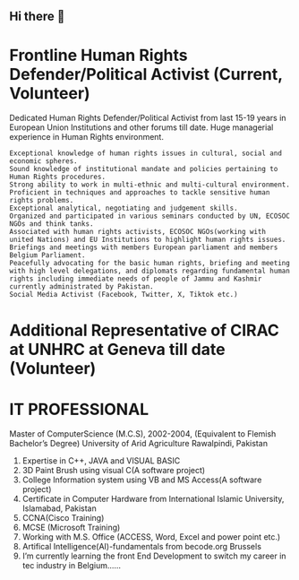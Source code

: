 ## Hi there 👋
# 	Frontline Human Rights Defender/Political Activist (Current, Volunteer)
Dedicated Human Rights Defender/Political Activist from last 15-19 years in European Union Institutions and other forums till date.
	Huge managerial experience in Human Rights environment.

	Exceptional knowledge of human rights issues in cultural, social and economic spheres.
	Sound knowledge of institutional mandate and policies pertaining to Human Rights procedures.
	Strong ability to work in multi-ethnic and multi-cultural environment.
	Proficient in techniques and approaches to tackle sensitive human rights problems.
	Exceptional analytical, negotiating and judgement skills.
	Organized and participated in various seminars conducted by UN, ECOSOC NGOs and think tanks.
	Associated with human rights activists, ECOSOC NGOs(working with united Nations) and EU Institutions to highlight human rights issues.
	Briefings and meetings with members European parliament and members Belgium Parliament.
	Peacefully advocating for the basic human rights, briefing and meeting with high level delegations, and diplomats regarding fundamental human rights including immediate needs of people of Jammu and Kashmir currently administrated by Pakistan.
	Social Media Activist (Facebook, Twitter, X, Tiktok etc.)
# Additional Representative of CIRAC at UNHRC at Geneva till date (Volunteer)
#    IT PROFESSIONAL 
Master of ComputerScience (M.C.S), 2002-2004,
(Equivalent to Flemish Bachelor’s Degree)
University of Arid Agriculture Rawalpindi, Pakistan

1.	Expertise in C++, JAVA and VISUAL BASIC
2.	3D Paint Brush using visual C(A software project)
3.	College Information system using VB and MS Access(A software project)
3.	Certificate in Computer Hardware from International Islamic University, Islamabad, Pakistan
4.	CCNA(Cisco Training)
5.	MCSE (Microsoft Training)
6.	Working with M.S. Office (ACCESS, Word, Excel and power point etc.)
7.	Artifical Intelligence(AI)-fundamentals from becode.org Brussels
8. I’m currently learning the front End Development to switch my career in tec industry in Belgium......







<!--
**SajidHussainabbasi/SajidHussainabbasi** is a ✨ _special_ ✨ repository because its `README.md` (this file) appears on your GitHub profile.

Here are some ideas to get you started:

- 🔭 I’m currently working on ...
- 🌱 I’m currently learning ...
- 👯 I’m looking to collaborate on ...
- 🤔 I’m looking for help with ...
- 💬 Ask me about ...
- 📫 How to reach me: ...
- 😄 Pronouns: ...
- ⚡ Fun fact: ...
-->
